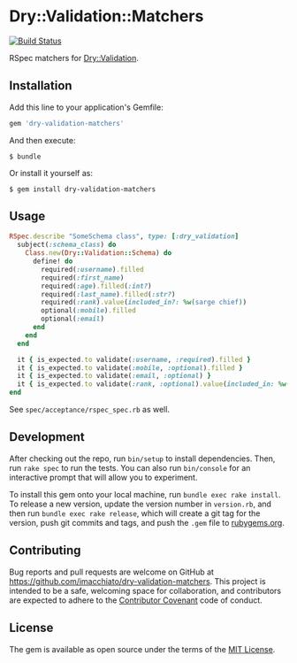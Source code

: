 # Dry::Validation::Matchers

[![Build Status](https://travis-ci.org/bloom-solutions/dry-validation-matchers.svg?branch=master)](https://travis-ci.org/bloom-solutions/dry-validation-matchers)

RSpec matchers for [Dry::Validation](dry-rb.org/gems/dry-validation).

## Installation

Add this line to your application's Gemfile:

```ruby
gem 'dry-validation-matchers'
```

And then execute:

    $ bundle

Or install it yourself as:

    $ gem install dry-validation-matchers

## Usage

```ruby
RSpec.describe "SomeSchema class", type: [:dry_validation]
  subject(:schema_class) do
    Class.new(Dry::Validation::Schema) do
      define! do
        required(:username).filled
        required(:first_name)
        required(:age).filled(:int?)
        required(:last_name).filled(:str?)
        required(:rank).value(included_in?: %w(sarge chief))
        optional(:mobile).filled
        optional(:email)
      end
    end
  end

  it { is_expected.to validate(:username, :required).filled }
  it { is_expected.to validate(:mobile, :optional).filled }
  it { is_expected.to validate(:email, :optional) }
  it { is_expected.to validate(:rank, :optional).value(included_in: %w(sarge chief)) }
end
```

See `spec/acceptance/rspec_spec.rb` as well.

## Development

After checking out the repo, run `bin/setup` to install dependencies. Then, run `rake spec` to run the tests. You can also run `bin/console` for an interactive prompt that will allow you to experiment.

To install this gem onto your local machine, run `bundle exec rake install`. To release a new version, update the version number in `version.rb`, and then run `bundle exec rake release`, which will create a git tag for the version, push git commits and tags, and push the `.gem` file to [rubygems.org](https://rubygems.org).

## Contributing

Bug reports and pull requests are welcome on GitHub at https://github.com/imacchiato/dry-validation-matchers. This project is intended to be a safe, welcoming space for collaboration, and contributors are expected to adhere to the [Contributor Covenant](http://contributor-covenant.org) code of conduct.


## License

The gem is available as open source under the terms of the [MIT License](http://opensource.org/licenses/MIT).

